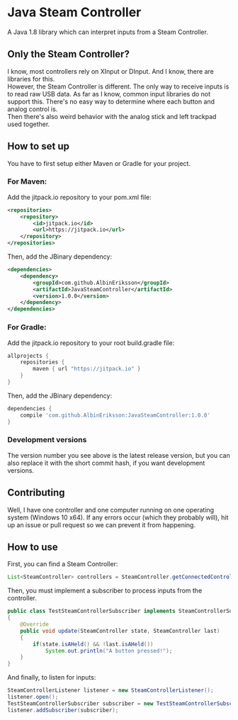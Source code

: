 # Java Steam Controller
A Java 1.8 library which can interpret inputs from a Steam Controller.
## Only the Steam Controller?
I know, most controllers rely on XInput or DInput. And I know, there are libraries for this.  
However, the Steam Controller is different. The only way to receive inputs is to read raw USB data. As far as I know, common input libraries do not support this. There's no easy way to determine where each button and analog control is.  
Then there's also weird behavior with the analog stick and left trackpad used together.
## How to set up
You have to first setup either Maven or Gradle for your project.
### For Maven:
Add the jitpack.io repository to your pom.xml file:
```xml
<repositories>
	<repository>
		<id>jitpack.io</id>
		<url>https://jitpack.io</url>
	</repository>
</repositories>
```
Then, add the JBinary dependency:
```xml
<dependencies>
	<dependency>
		<groupId>com.github.AlbinEriksson</groupId>
		<artifactId>JavaSteamController</artifactId>
		<version>1.0.0</version>
	</dependency>
</dependencies>
```
### For Gradle:
Add the jitpack.io repository to your root build.gradle file:
```gradle
allprojects {
	repositories {
		maven { url "https://jitpack.io" }
	}
}
```
Then, add the JBinary dependency:
```gradle
dependencies {
	compile 'com.github.AlbinEriksson:JavaSteamController:1.0.0'
}
```
### Development versions
The version number you see above is the latest release version, but you can also replace it with the short commit hash, if you want development versions.
## Contributing
Well, I have one controller and one computer running on one operating system (Windows 10 x64). If any errors occur (which they probably will), hit up an issue or pull request so we can prevent it from happening.
## How to use
First, you can find a Steam Controller:
```java
List<SteamController> controllers = SteamController.getConnectedControllers();
```
Then, you must implement a subscriber to process inputs from the controller.
```java
public class TestSteamControllerSubscriber implements SteamControllerSubscriber
{
    @Override
    public void update(SteamController state, SteamController last)
    {
        if(state.isAHeld() && !last.isAHeld())
            System.out.println("A button pressed!");
    }
}
```
And finally, to listen for inputs:
```java
SteamControllerListener listener = new SteamControllerListener();
listener.open();
TestSteamControllerSubscriber subscriber = new TestSteamControllerSubscriber();
listener.addSubscriber(subscriber);
```
